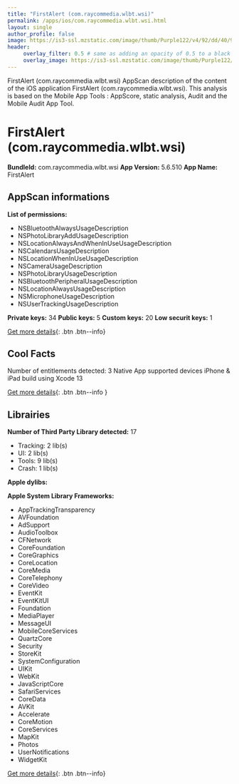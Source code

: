 ```yaml
---
title: "FirstAlert (com.raycommedia.wlbt.wsi)"
permalink: /apps/ios/com.raycommedia.wlbt.wsi.html
layout: single
author_profile: false
image: https://is3-ssl.mzstatic.com/image/thumb/Purple122/v4/92/dd/40/92dd40c6-ecf2-8233-fc3a-f70b6f8cf685/AppIcon-1x_U007emarketing-0-4-0-85-220.jpeg/512x512bb.jpg
header: 
     overlay_filter: 0.5 # same as adding an opacity of 0.5 to a black background
     overlay_image: https://is3-ssl.mzstatic.com/image/thumb/Purple122/v4/92/dd/40/92dd40c6-ecf2-8233-fc3a-f70b6f8cf685/AppIcon-1x_U007emarketing-0-4-0-85-220.jpeg/512x512bb.jpg
---
```

FirstAlert (com.raycommedia.wlbt.wsi) AppScan description of the content of the iOS application FirstAlert (com.raycommedia.wlbt.wsi). This analysis is based on the Mobile App Tools : AppScore, static analysis, Audit and the Mobile Audit App Tool.

# FirstAlert (com.raycommedia.wlbt.wsi)

**BundleId:** com.raycommedia.wlbt.wsi
**App Version:** 5.6.510
**App Name:** FirstAlert


## AppScan informations 

**List of permissions:** 
- NSBluetoothAlwaysUsageDescription
- NSPhotoLibraryAddUsageDescription
- NSLocationAlwaysAndWhenInUseUsageDescription
- NSCalendarsUsageDescription
- NSLocationWhenInUseUsageDescription
- NSCameraUsageDescription
- NSPhotoLibraryUsageDescription
- NSBluetoothPeripheralUsageDescription
- NSLocationAlwaysUsageDescription
- NSMicrophoneUsageDescription
- NSUserTrackingUsageDescription
  
  
**Private keys:** 34
**Public keys:** 5
**Custom keys:** 20
**Low securit keys:** 1
  
[Get more details](/pricing.html){: .btn .btn--info}

## Cool Facts

Number of entitlements detected: 3
Native App
supported devices iPhone & iPad
build using Xcode 13
  
[Get more details](/pricing.html){: .btn .btn--info }

## Librairies 
**Number of Third Party Library detected:** 17
- Tracking: 2 lib(s)
- UI: 2 lib(s)
- Tools: 9 lib(s)
- Crash: 1 lib(s)


**Apple dylibs:**


**Apple System Library Frameworks:**
- AppTrackingTransparency
- AVFoundation
- AdSupport
- AudioToolbox
- CFNetwork
- CoreFoundation
- CoreGraphics
- CoreLocation
- CoreMedia
- CoreTelephony
- CoreVideo
- EventKit
- EventKitUI
- Foundation
- MediaPlayer
- MessageUI
- MobileCoreServices
- QuartzCore
- Security
- StoreKit
- SystemConfiguration
- UIKit
- WebKit
- JavaScriptCore
- SafariServices
- CoreData
- AVKit
- Accelerate
- CoreMotion
- CoreServices
- MapKit
- Photos
- UserNotifications
- WidgetKit


  
[Get more details](/pricing.html){: .btn .btn--info}

